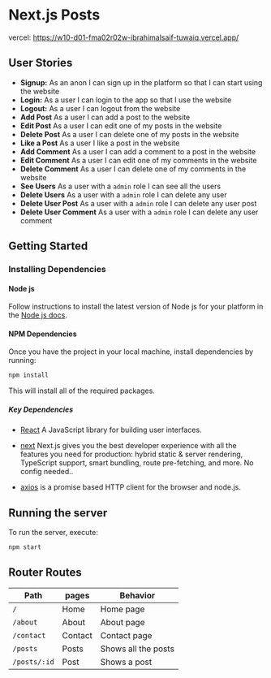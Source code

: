 # Next.js Posts

vercel: https://w10-d01-fma02r02w-ibrahimalsaif-tuwaiq.vercel.app/

## User Stories

- **Signup:** As an anon I can sign up in the platform so that I can start using the website
- **Login:** As a user I can login to the app so that I use the website
- **Logout:** As a user I can logout from the website
- **Add Post** As a user I can add a post to the website
- **Edit Post** As a user I can edit one of my posts in the website
- **Delete Post** As a user I can delete one of my posts in the website
- **Like a Post** As a user I like a post in the website
- **Add Comment** As a user I can add a comment to a post in the website
- **Edit Comment** As a user I can edit one of my comments in the website
- **Delete Comment** As a user I can delete one of my comments in the website
- **See Users** As a user with a `admin` role I can see all the users
- **Delete Users** As a user with a `admin` role I can delete any user
- **Delete User Post** As a user with a `admin` role I can delete any user post
- **Delete User Comment** As a user with a `admin` role I can delete any user comment

## Getting Started

### Installing Dependencies

#### Node js

Follow instructions to install the latest version of Node js for your platform in the [Node js docs](https://nodejs.org/en/).

#### NPM Dependencies

Once you have the project in your local machine, install dependencies by running:

```bash
npm install
```

This will install all of the required packages.

##### Key Dependencies

- [React](https://reactjs.org/) A JavaScript library for building user interfaces.

- [next](https://nextjs.org/) Next.js gives you the best developer experience with all the features you need for production: hybrid static & server rendering, TypeScript support, smart bundling, route pre-fetching, and more. No config needed..

- [axios](https://www.npmjs.com/package/axios) is a promise based HTTP client for the browser and node.js.

## Running the server

To run the server, execute:

```bash
npm start
```

## Router Routes

| Path         | pages   | Behavior            |
| ------------ | ------- | ------------------- |
| `/`          | Home    | Home page           |
| `/about`     | About   | About page          |
| `/contact`   | Contact | Contact page        |
| `/posts`     | Posts   | Shows all the posts |
| `/posts/:id` | Post    | Shows a post        |

